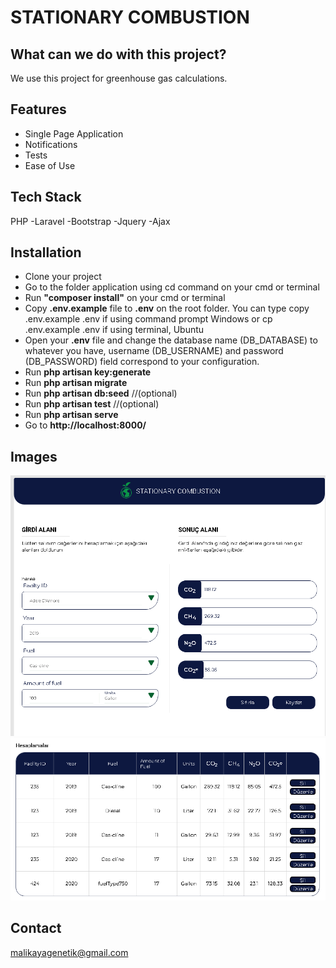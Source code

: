 # STATIONARY COMBUSTION

## What can we do with this project?
We use this project for greenhouse gas calculations.

## Features
- Single Page Application 
- Notifications
- Tests
- Ease of Use

## Tech Stack

PHP
-Laravel
-Bootstrap
-Jquery
-Ajax


## Installation
- Clone your project
- Go to the folder application using cd command on your cmd or terminal
- Run **"composer install"** on your cmd or terminal
- Copy **.env.example** file to **.env** on the root folder. You can type copy .env.example .env if using command prompt Windows or cp .env.example .env if using terminal, Ubuntu
- Open your **.env** file and change the database name (DB_DATABASE) to whatever you have, username (DB_USERNAME) and password (DB_PASSWORD) field correspond to your configuration.
- Run **php artisan key:generate**
- Run **php artisan migrate**
- Run **php artisan db:seed**  //(optional)
- Run **php artisan test** //(optional)
- Run **php artisan serve**
- Go to **http://localhost:8000/**

## Images
![Input area](/assets/GHGP1.PNG)
![Datatable](/assets/GHGP2.PNG)


## Contact
malikayagenetik@gmail.com
